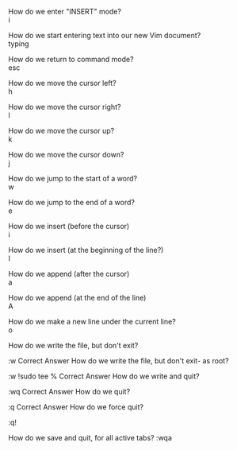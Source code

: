 How do we enter "INSERT" mode?    
i

How do we start entering text into our new Vim document?    
typing

How do we return to command mode?    
esc

How do we move the cursor left?    
h

How do we move the cursor right?    
l

How do we move the cursor up?    
k

How do we move the cursor down?    
j

How do we jump to the start of a word?    
w

How do we jump to the end of a word?   
e

How do we insert (before the cursor)   
i

How do we insert (at the beginning of the line?)    
I

How do we append (after the cursor)    
a

How do we append (at the end of the line)    
A

How do we make a new line under the current line?     
o

How do we write the file, but don't exit?

:w
Correct Answer
How do we write the file, but don't exit- as root?

:w !sudo tee %
Correct Answer
How do we write and quit?

:wq
Correct Answer
How do we quit?

:q
Correct Answer
How do we force quit?

:q!

How do we save and quit, for all active tabs?
:wqa

